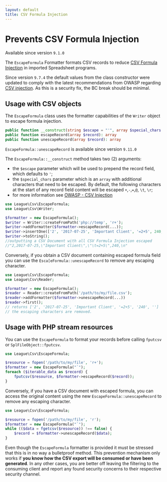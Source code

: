 ```yaml
---
layout: default
title: CSV Formula Injection
---
```


# Prevents CSV Formula Injection

<p class="message-notice">Available since version <code>9.1.0</code></p>

The `EscapeFormula` Formatter formats CSV records to reduce [CSV Formula Injection](http://georgemauer.net/2017/10/07/csv-injection.html) in imported Spreadsheet programs.

<p class="message-warning">Since version <code>9.7.4</code> the default values from the class constructor were updated to comply with the latest recommendations from OWASP regarding <a href="https://owasp.org/www-community/attacks/CSV_Injection" target="_blank">CSV injection</a>.
As this is a security fix, the BC break should be minimal.</p>

## Usage with CSV objects

The `EscapeFormula` class uses the formatter capabilities of the `Writer` object to escape formula injection.

```php
public function __construct(string $escape = "'", array $special_chars = [])
public function escapeRecord(array $record): array
public function unescapeRecord(array $record): array
```

<p><code>EscapeFormula::unescapeRecord</code> is available since version <code>9.11.0</code></p>

The `EscapeFormula::__construct` method takes two (2) arguments:

- the `$escape` parameter which will be used to prepend the record field, which defaults to `'`;
- the `$special_chars` parameter which is an `array` with additional characters that need to be escaped. By default, the following characters at the start of any record field content will be escaped `+`,`-`,`=`,`@`, `\t`, `\r`;
- for more information see [OWASP - CSV Injection](https://owasp.org/www-community/attacks/CSV_Injection)

```php
use League\Csv\EscapeFormula;
use League\Csv\Writer;

$formatter = new EscapeFormula();
$writer = Writer::createFromPath('php://temp', 'r+');
$writer->addFormatter($formatter->escapeRecord(...));
$writer->insertOne(['2', '2017-07-25', 'Important Client', '=2+5', 240, null]);
$writer->toString();
//outputting a CSV Document with all CSV Formula Injection escaped
//"2,2017-07-25,\"Important Client\",\"\t=2+5\",240,\n"
```

Conversely, if you obtain a CSV document containing escaped formula field you can use the `Esca[eFormula::unescapeRecord` to remove any escaping character.

```php
use League\Csv\EscapeFormula;
use League\Csv\Reader;

$formatter = new EscapeFormula();
$reader = Reader::createFromPath('/path/to/my/file.csv');
$reader->addFormatter($formatter->unescapeRecord(...))
$reader->first(); 
// returns ['2', '2017-07-25', 'Important Client', '=2+5', '240', '']
// the escaping characters are removed.
```

## Usage with PHP stream resources

You can use the `EscapeFormula` to format your records before calling `fputcsv` or `SplFileObject::fputcsv`.

```php
use League\Csv\EscapeFormula;

$resource = fopen('/path/to/my/file', 'r+');
$formatter = new EscapeFormula("`");
foreach ($iterable_data as $record) {
    fputcsv($resource, $formatter->escapeRecord($record));
}
```

Conversely, if you have a CSV document with escaped formula, you can access the original content using the new
`EscapeFormula::unescapeRecord` to remove any escaping character.

```php
use League\Csv\EscapeFormula;

$resource = fopen('/path/to/my/file', 'r');
$formatter = new EscapeFormula("`");
while (($data = fgetcsv($resource)) !== false) {
    $record = $formatter->unescapeRecord($data);
}
```

<p class="message-warning">Even though the <code>EscapeFormula</code> formatter is provided it must be stressed that
this is in no way a bulletproof method. This prevention mechanism only works if <strong>you know how the CSV export
will be consumed or have been generated</strong>. In any other cases, you are better off leaving the filtering
to the consuming client and report any found security concerns to their respective security channel.</p>
